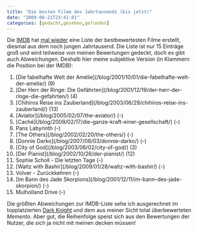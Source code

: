 ```yaml
---
title: "Die besten Filme des Jahrtausends (bis jetzt)"
date: "2009-08-21T23:41:01"
categories: [gedacht,gesehen,gefunden]
---
```


Die [IMDB](http://www.imdb.com/features/poweroffilm/) hat [mal wieder](/blog/2008/12/18/filmsuchtig-eigentlich-schon/) eine Liste der bestbewertesten Filme erstellt, diesmal aus dem noch jungen Jahrtausend. Die Liste ist nur 15 Einträge groß und wird teilweise von meinen Bewertungen gedeckt, doch es gibt auch Abweichungen. Deshalb hier meine subjektive Version (in Klammern die Position bei der IMDB):

<ol>
	<li>[Die fabelhafte Welt der Amélie](/blog/2001/10/01/die-fabelhafte-welt-der-amelie/) (9)</li>
	<li>[Der Herr der Ringe: Die Gefährten](/blog/2001/12/19/der-herr-der-ringe-die-gefahrten/) (4)</li>
	<li>[Chihiros Reise ins Zauberland](/blog/2003/06/29/chihiros-reise-ins-zauberland/) (13)</li>
	<li>[Aviator](/blog/2005/02/07/the-aviator/) (-)</li>
	<li>[Caché](/blog/2008/02/17/die-ganze-kraft-einer-gesellschaft/) (-)</li>
	<li>Pans Labyrinth (-)</li>
	<li>[The Others](/blog/2002/02/20/the-others/) (-)</li>
	<li>[Donnie Darko](/blog/2007/08/03/donnie-darko/) (-)</li>
	<li>[City of God](/blog/2003/06/02/city-of-god/) (3)</li>
	<li>[Der Pianist](/blog/2002/10/26/der-pianist/) (12)</li>
	<li>Sophie Scholl - Die letzten Tage (-)</li>
	<li>[Waltz with Bashir](/blog/2009/01/28/waltz-with-bashir/) (-)</li>
	<li>Volver - Zurückkehren (-)</li>
	<li>[Im Bann des Jade Skorpions](/blog/2001/12/11/im-bann-des-jade-skorpion/) (-)</li>
	<li>Mulholland Drive (-)</li>
</ol>

Die größten Abweichungen zur IMDB-Liste sehe ich ausgerechnet im topplatzierten [Dark Knight](/blog/2008/09/07/the-dark-knight/) und dem aus meiner Sicht total überbewerteten *Memento*. Aber gut, die Reihenfolge speist sich aus den Bewertungen der Nutzer, die sich ja nicht mit meinen decken müssen!

